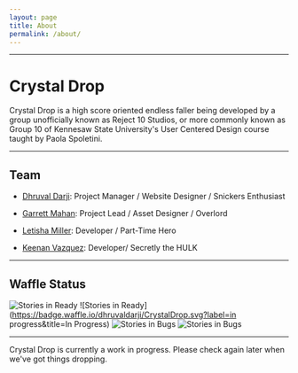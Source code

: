 ```yaml
---
layout: page
title: About
permalink: /about/
---
```

<hr/>

# Crystal Drop
Crystal Drop is a high score oriented endless faller being developed by a group unofficially known as Reject 10 Studios, 
or more commonly known as Group 10 of Kennesaw State University's User Centered Design course taught by Paola Spoletini.

<hr/>

## Team
* [Dhruval Darji][dd]: Project Manager / Website Designer / Snickers Enthusiast

* [Garrett Mahan][gm]: Project Lead / Asset Designer / Overlord

* [Letisha Miller][lm]: Developer / Part-Time Hero

* [Keenan Vazquez][kv]: Developer/ Secretly the HULK

<hr/>

## Waffle Status

![Stories in Ready](https://badge.waffle.io/dhruvaldarji/CrystalDrop.svg?label=ready&title=Ready)   ![Stories in Ready](https://badge.waffle.io/dhruvaldarji/CrystalDrop.svg?label=in progress&title=In Progress)    ![Stories in Bugs](https://badge.waffle.io/dhruvaldarji/CrystalDrop.svg?label=bug&title=Bugs)    ![Stories in Bugs](https://badge.waffle.io/dhruvaldarji/CrystalDrop.svg?label=Maintenance&title=Maintenance)


<hr/>

Crystal Drop is currently a work in progress. Please check again later when we've got things dropping.


[dd]: https://github.com/dhruvaldarji
[gm]: https://github.com/Castwing
[lm]: https://github.com/Xishalet
[kv]: https://github.com/kvazquez